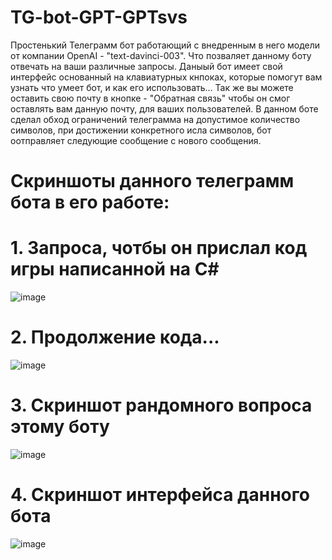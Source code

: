 # TG-bot-GPT-GPTsvs

Простенький Телеграмм бот работающий с внедренным в него модели от компании OpenAI - "text-davinci-003". Что позваляет данному боту отвечать на ваши различные запросы. Даныый бот имеет свой интерфейс основанный на клавиатурных кнпоках, которые помогут вам узнать что умеет бот, и как его использовать... Так же вы можете оставить свою почту в кнопке -  "Обратная связь" чтобы он смог оставлять вам данную почту, для ваших пользователей. В данном боте сделал обход ограничений телеграмма на допустимое количество символов, при достижении конкретного исла символов, бот оотправляет следующие сообщение с нового сообщения.


# Скриншоты данного телеграмм бота в его работе:

# 1. Запроса, чотбы он прислал код игры написанной на C#
![image](https://user-images.githubusercontent.com/108822198/225916395-ef82d10c-9965-49ba-8781-45c5abf20035.png)

# 2. Продолжение кода...
![image](https://user-images.githubusercontent.com/108822198/225916750-e36d1683-0bdf-4d0d-aaab-068385158f63.png)

# 3. Скриншот рандомного вопроса этому боту
![image](https://user-images.githubusercontent.com/108822198/225917569-7005a59c-ac2f-4b8f-bd37-65b020e9f44f.png)

# 4. Скриншот интерфейса данного бота
![image](https://user-images.githubusercontent.com/108822198/225917831-6cb1d5ed-b622-4419-9647-fc5c35b9aa44.png)
